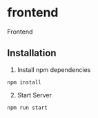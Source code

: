 # frontend
Frontend

## Installation
1. Install npm dependencies
```
npm install
```

2. Start Server
```
npm run start
```
